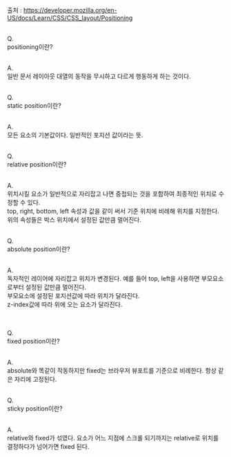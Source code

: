출처 : https://developer.mozilla.org/en-US/docs/Learn/CSS/CSS_layout/Positioning<br/><br/>

Q.<br/>
positioning이란?
<br/><br/>

A.<br/>
일반 문서 레이아웃 대열의 동작을 무시하고 다르게 행동하게 하는 것이다.
<br/><br/>

Q.<br/>
static position이란?
<br/><br/>

A.<br/>
모든 요소의 기본값이다. 일반적인 포지션 값이라는 뜻.
<br/><br/>

Q.<br/>
relative position이란?
<br/><br/>

A.<br/>
위치시킬 요소가 일반적으로 자리잡고 나면 중첩되는 것을 포함하여 최종적인 위치로 수정할 수 있다.<br/>
top, right, bottom, left 속성과 값을 같이 써서 기준 위치에 비례해 위치를 지정한다.<br/>
위의 속성들은 박스 위치에서 설정된 값만큼 멀어진다.
<br/><br/>

Q.<br/>
absolute position이란?
<br/><br/>

A.<br/>
독자적인 레이어에 자리잡고 위치가 변경된다. 예를 들어 top, left을 사용하면 부모요소로부터 설정된 값만큼 멀어진다.<br/>
부모요소에 설정된 포지션값에 따라 위치가 달라진다.<br/>
z-index값에 따라 위에 오는 요소가 달라진다.<br/>
<br/><br/>

Q.<br/>
fixed position이란?
<br/><br/>

A.<br/>
absolute와 똑같이 작동하지만 fixed는 브라우저 뷰포트를 기준으로 비례한다. 항상 같은 자리에 고정된다.
<br/><br/>

Q.<br/>
sticky position이란?
<br/><br/>

A.<br/>
relative와 fixed가 섞였다. 요소가 어느 지점에 스크롤 되기까지는 relative로 위치를 결정하다가 넘어가면 fixed 된다.
<br/><br/>